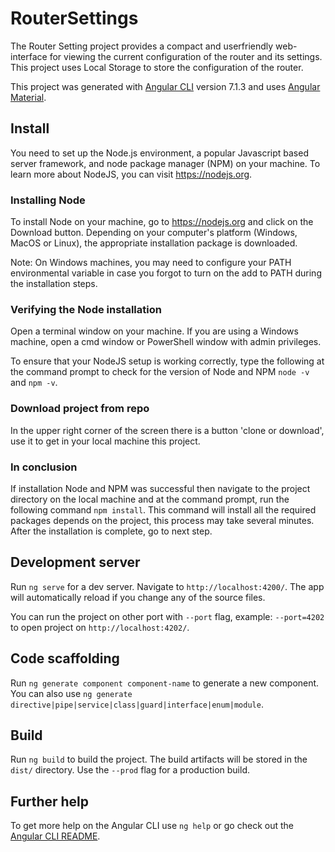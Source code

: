 # RouterSettings

The Router Setting project provides a compact and userfriendly web-interface for viewing the current configuration of the router and its settings. This project uses Local Storage to store the configuration of the router.

This project was generated with [Angular CLI](https://github.com/angular/angular-cli) version 7.1.3 and uses
[Angular Material](https://github.com/angular/material2).

## Install

You need to set up the Node.js environment, a popular Javascript based server framework, and node package manager (NPM) on your machine. To learn more about NodeJS, you can visit https://nodejs.org. 

### Installing Node

To install Node on your machine, go to https://nodejs.org and click on the Download button. Depending on your computer's platform (Windows, MacOS or Linux), the appropriate installation package is downloaded.

Note: On Windows machines, you may need to configure your PATH environmental variable in case you forgot to turn on the add to PATH during the installation steps.

### Verifying the Node installation

Open a terminal window on your machine. If you are using a Windows machine, open a cmd window or PowerShell window with admin privileges.

To ensure that your NodeJS setup is working correctly, type the following at the command prompt to check for the version of Node and NPM `node -v` and `npm -v`. 

### Download project from repo

In the upper right corner of the screen there is a button 'clone or download', use it to get in your local machine this project.

### In conclusion

If installation Node and NPM was successful then navigate to the project directory on the local machine and at the command prompt, run the following command `npm install`. This command will install all the required packages depends on the project, this process may take several minutes. After the installation is complete, go to next step.

## Development server

Run `ng serve` for a dev server. Navigate to `http://localhost:4200/`. The app will automatically reload if you change any of the source files.

You can run the project on other port with `--port` flag, example: `--port=4202` to open project on `http://localhost:4202/`.

## Code scaffolding

Run `ng generate component component-name` to generate a new component. You can also use `ng generate directive|pipe|service|class|guard|interface|enum|module`.

## Build

Run `ng build` to build the project. The build artifacts will be stored in the `dist/` directory. Use the `--prod` flag for a production build.

## Further help

To get more help on the Angular CLI use `ng help` or go check out the [Angular CLI README](https://github.com/angular/angular-cli/blob/master/README.md).
